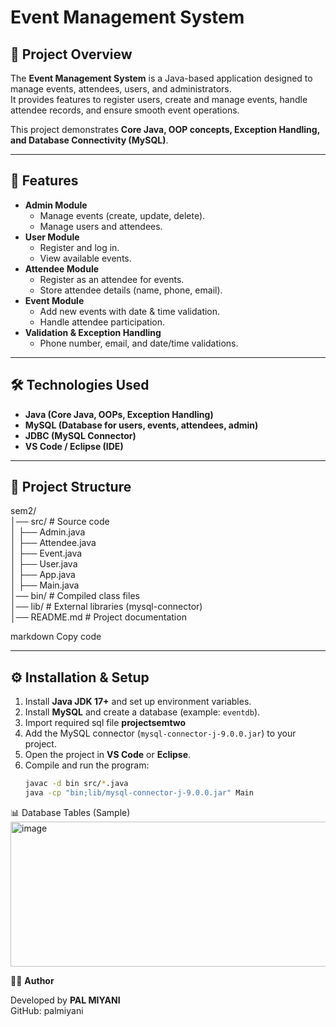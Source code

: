 # Event Management System

## 📌 Project Overview
The **Event Management System** is a Java-based application designed to manage events, attendees, users, and administrators.  
It provides features to register users, create and manage events, handle attendee records, and ensure smooth event operations.

This project demonstrates **Core Java, OOP concepts, Exception Handling, and Database Connectivity (MySQL)**.

---

## 🎯 Features
- **Admin Module**
  - Manage events (create, update, delete).
  - Manage users and attendees.
- **User Module**
  - Register and log in.
  - View available events.
- **Attendee Module**
  - Register as an attendee for events.
  - Store attendee details (name, phone, email).
- **Event Module**
  - Add new events with date & time validation.
  - Handle attendee participation.
- **Validation & Exception Handling**
  - Phone number, email, and date/time validations.

---

## 🛠️ Technologies Used
- **Java (Core Java, OOPs, Exception Handling)**
- **MySQL (Database for users, events, attendees, admin)**
- **JDBC (MySQL Connector)**
- **VS Code / Eclipse (IDE)**

---

## 📂 Project Structure
sem2/<br>
│── src/ # Source code<br>
│ ├── Admin.java<br>
│ ├── Attendee.java<br>
│ ├── Event.java<br>
│ ├── User.java<br>
│ ├── App.java<br>
│ ├── Main.java<br>
│── bin/ # Compiled class files<br>
│── lib/ # External libraries (mysql-connector)<br>
│── README.md # Project documentation<br>

markdown
Copy code

---

## ⚙️ Installation & Setup
1. Install **Java JDK 17+** and set up environment variables.
2. Install **MySQL** and create a database (example: `eventdb`).
3. Import required sql file <b>projectsemtwo</b>
4. Add the MySQL connector (`mysql-connector-j-9.0.0.jar`) to your project.
5. Open the project in **VS Code** or **Eclipse**.
6. Compile and run the program:
   ```sh
   javac -d bin src/*.java
   java -cp "bin;lib/mysql-connector-j-9.0.0.jar" Main
📊 Database Tables (Sample)
<img width="1303" height="232" alt="image" src="https://github.com/user-attachments/assets/e2c8adf6-3095-440e-bbf5-81aebfc66e6d" />

👨‍💻 <b>Author</b>

Developed by <b>PAL MIYANI</b><br>
GitHub: palmiyani<br>

